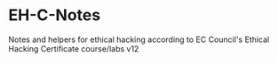 # EH-C-Notes
 Notes and helpers for ethical hacking according to EC Council's Ethical Hacking Certificate course/labs v12
